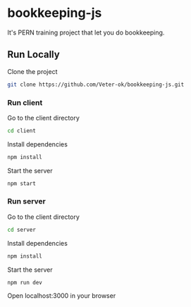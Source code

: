 # bookkeeping-js

It's PERN training project that let you do bookkeeping.

 ## Run Locally  
Clone the project  

~~~bash  
git clone https://github.com/Veter-ok/bookkeeping-js.git
~~~

### Run client

Go to the client directory  

~~~bash  
cd client
~~~

Install dependencies  

~~~bash  
npm install
~~~

Start the server  

~~~bash  
npm start
~~~  


### Run server

Go to the client directory  

~~~bash  
cd server
~~~

Install dependencies  

~~~bash  
npm install
~~~

Start the server  

~~~bash  
npm run dev
~~~  

Open localhost:3000 in your browser